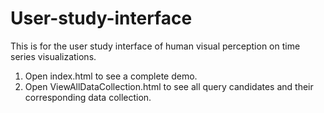 # User-study-interface
This is for the user study interface of human visual perception on time series visualizations.

1. Open index.html to see a complete demo.
2. Open ViewAllDataCollection.html to see all query candidates and their corresponding data collection.
